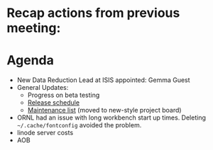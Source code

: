# Recap actions from previous meeting:


# Agenda
- New Data Reduction Lead at ISIS appointed: Gemma Guest
- General Updates:
  - Progress on beta testing
  - [Release schedule](https://github.com/mantidproject/mantid/milestones)
  - [Maintenance list](https://github.com/mantidproject/mantid/projects/15) (moved to new-style project board)
- ORNL had an issue with long workbench start up times. Deleting `~/.cache/fontconfig` avoided the problem.
- linode server costs
- AOB
